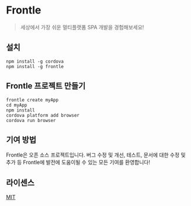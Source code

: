 # Frontle

> 세상에서 가장 쉬운 멀티플랫폼 SPA 개발을 경험해보세요!

## 설치

```shell
npm install -g cordova
npm install -g frontle
```

## Frontle 프로젝트 만들기

```shell
frontle create myApp
cd myApp
npm install
cordova platform add browser
cordova run browser
```

## 기여 방법

Frontle은 오픈 소스 프로젝트입니다. 버그 수정 및 개선, 테스트, 문서에 대한 수정 및 추가 등 Frontle에 발전에 도움이될 수 있는 모든 기여를 환영합니다!

## 라이센스

[MIT](LICENSE)